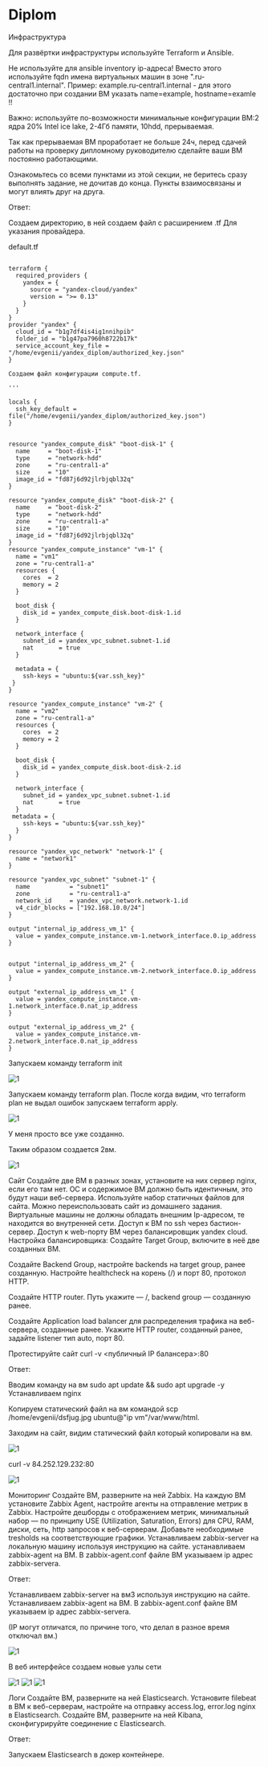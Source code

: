 # Diplom

Инфраструктура

Для развёртки инфраструктуры используйте Terraform и Ansible.

Не используйте для ansible inventory ip-адреса! Вместо этого используйте fqdn имена виртуальных машин в зоне ".ru-central1.internal". Пример: example.ru-central1.internal - для этого достаточно при создании ВМ указать name=example, hostname=examle !!

Важно: используйте по-возможности минимальные конфигурации ВМ:2 ядра 20% Intel ice lake, 2-4Гб памяти, 10hdd, прерываемая.

Так как прерываемая ВМ проработает не больше 24ч, перед сдачей работы на проверку дипломному руководителю сделайте ваши ВМ постоянно работающими.

Ознакомьтесь со всеми пунктами из этой секции, не беритесь сразу выполнять задание, не дочитав до конца. Пункты взаимосвязаны и могут влиять друг на друга.

Ответ:

Создаем директорию, в ней создаем файл с расширением .tf
Для указания провайдера.

default.tf

```

terraform {
  required_providers {
    yandex = {
      source = "yandex-cloud/yandex"
      version = ">= 0.13"
    }
  }
}
provider "yandex" {
  cloud_id = "b1g7df4is4ig1nnihpib"
  folder_id = "b1g47pa7960h8722b17k"
  service_account_key_file = "/home/evgenii/yandex_diplom/authorized_key.json"
}

```
```
Создаем файл конфигурации compute.tf.

'''

locals {
  ssh_key_default = file("/home/evgenii/yandex_diplom/authorized_key.json")
}


resource "yandex_compute_disk" "boot-disk-1" {
  name     = "boot-disk-1"
  type     = "network-hdd"
  zone     = "ru-central1-a"
  size     = "10"
  image_id = "fd87j6d92jlrbjqbl32q"
}

resource "yandex_compute_disk" "boot-disk-2" {
  name     = "boot-disk-2"
  type     = "network-hdd"
  zone     = "ru-central1-a"
  size     = "10"
  image_id = "fd87j6d92jlrbjqbl32q"
}
resource "yandex_compute_instance" "vm-1" {
  name = "vm1"
  zone = "ru-central1-a"
  resources {
    cores  = 2
    memory = 2
  }

  boot_disk {
    disk_id = yandex_compute_disk.boot-disk-1.id
  }

  network_interface {
    subnet_id = yandex_vpc_subnet.subnet-1.id
    nat       = true
  }

  metadata = {
    ssh-keys = "ubuntu:${var.ssh_key}"
 }
}

resource "yandex_compute_instance" "vm-2" {
  name = "vm2"
  zone = "ru-central1-a"
  resources {
    cores  = 2
    memory = 2
  }

  boot_disk {
    disk_id = yandex_compute_disk.boot-disk-2.id
  }

  network_interface {
    subnet_id = yandex_vpc_subnet.subnet-1.id
    nat       = true
  }
 metadata = {
    ssh-keys = "ubuntu:${var.ssh_key}"
  }
}

resource "yandex_vpc_network" "network-1" {
  name = "network1"
}

resource "yandex_vpc_subnet" "subnet-1" {
  name           = "subnet1"
  zone           = "ru-central1-a"
  network_id     = yandex_vpc_network.network-1.id
  v4_cidr_blocks = ["192.168.10.0/24"]
}

output "internal_ip_address_vm_1" {
  value = yandex_compute_instance.vm-1.network_interface.0.ip_address
}


output "internal_ip_address_vm_2" {
  value = yandex_compute_instance.vm-2.network_interface.0.ip_address
}

output "external_ip_address_vm_1" {
  value = yandex_compute_instance.vm-1.network_interface.0.nat_ip_address
}

output "external_ip_address_vm_2" {
  value = yandex_compute_instance.vm-2.network_interface.0.nat_ip_address
}
```

Запускаем команду terraform init

![1](https://github.com/Evgenii199130/Diplom/blob/main/scrin/%D0%A1%D0%BD%D0%B8%D0%BC%D0%BE%D0%BA%20%D1%8D%D0%BA%D1%80%D0%B0%D0%BD%D0%B0%20%D0%BE%D1%82%202024-10-27%2017-20-52.png)

Запускаем команду terraform plan.
После когда видим, что terraform plan не выдал ошибок запускаем terraform apply.

![1](https://github.com/Evgenii199130/Diplom/blob/main/scrin/%D0%A1%D0%BD%D0%B8%D0%BC%D0%BE%D0%BA%20%D1%8D%D0%BA%D1%80%D0%B0%D0%BD%D0%B0%20%D0%BE%D1%82%202024-10-27%2017-26-37.png)

У меня просто все уже созданно.

Таким образом создается 2вм.

![1](https://github.com/Evgenii199130/Diplom/blob/main/scrin/%D0%A1%D0%BD%D0%B8%D0%BC%D0%BE%D0%BA%20%D1%8D%D0%BA%D1%80%D0%B0%D0%BD%D0%B0%20%D0%BE%D1%82%202024-10-27%2017-29-02.png)

Сайт
Создайте две ВМ в разных зонах, установите на них сервер nginx, если его там нет. ОС и содержимое ВМ должно быть идентичным, это будут наши веб-сервера.
Используйте набор статичных файлов для сайта. Можно переиспользовать сайт из домашнего задания.
Виртуальные машины не должны обладать внешним Ip-адресом, те находится во внутренней сети. Доступ к ВМ по ssh через бастион-сервер. Доступ к web-порту ВМ через балансировщик yandex cloud.
Настройка балансировщика:
Создайте Target Group, включите в неё две созданных ВМ.


Создайте Backend Group, настройте backends на target group, ранее созданную. Настройте healthcheck на корень (/) и порт 80, протокол HTTP.


Создайте HTTP router. Путь укажите — /, backend group — созданную ранее.


Создайте Application load balancer для распределения трафика на веб-сервера, созданные ранее. Укажите HTTP router, созданный ранее, задайте listener тип auto, порт 80.


Протестируйте сайт curl -v <публичный IP балансера>:80

Ответ:

Вводим команду на вм sudo apt update && sudo apt upgrade -y
Устанавливаем nginx

Копируем статический файл на вм командой scp /home/evgenii/dsfjug.jpg ubuntu@"ip vm"/var/www/html.

Заходим на сайт, видим статический файл который копировали на вм.

![1](https://github.com/Evgenii199130/Diplom/blob/main/scrin/%D0%A1%D0%BD%D0%B8%D0%BC%D0%BE%D0%BA%20%D1%8D%D0%BA%D1%80%D0%B0%D0%BD%D0%B0%20%D0%BE%D1%82%202024-10-28%2021-21-59.png)

curl -v 84.252.129.232:80

![1](https://github.com/Evgenii199130/Diplom/blob/main/scrin/%D0%A1%D0%BD%D0%B8%D0%BC%D0%BE%D0%BA%20%D1%8D%D0%BA%D1%80%D0%B0%D0%BD%D0%B0%20%D0%BE%D1%82%202024-10-28%2021-27-27.png)

Мониторинг
Создайте ВМ, разверните на ней Zabbix. На каждую ВМ установите Zabbix Agent, настройте агенты на отправление метрик в Zabbix.
Настройте дешборды с отображением метрик, минимальный набор — по принципу USE (Utilization, Saturation, Errors) для CPU, RAM, диски, сеть, http запросов к веб-серверам. Добавьте необходимые tresholds на соответствующие графики.
Устанавливаем zabbix-server на локальную машину используя инструкцию на сайте.
устанавливаем zabbix-agent на ВМ.
В zabbix-agent.conf файле ВМ указываем ip адрес zabbix-servera.

Ответ:

Устанавливаем zabbix-server на вм3 используя инструкцию на сайте.
Устанавливаем zabbix-agent на ВМ.
В zabbix-agent.conf файле ВМ указываем ip адрес zabbix-servera.

(IP могут отличатся, по причине того, что делал в разное время отключал вм.)

![1](https://github.com/Evgenii199130/Diplom/blob/main/scrin/%D0%A1%D0%BD%D0%B8%D0%BC%D0%BE%D0%BA%20%D1%8D%D0%BA%D1%80%D0%B0%D0%BD%D0%B0%20%D0%BE%D1%82%202024-10-27%2017-33-55.png)

В веб интерфейсе создаем новые узлы сети

![1](https://github.com/Evgenii199130/Diplom/blob/main/scrin/%D0%A1%D0%BD%D0%B8%D0%BC%D0%BE%D0%BA%20%D1%8D%D0%BA%D1%80%D0%B0%D0%BD%D0%B0%20%D0%BE%D1%82%202024-10-27%2017-35-53.png)
![1](https://github.com/Evgenii199130/Diplom/blob/main/scrin/%D0%A1%D0%BD%D0%B8%D0%BC%D0%BE%D0%BA%20%D1%8D%D0%BA%D1%80%D0%B0%D0%BD%D0%B0%20%D0%BE%D1%82%202024-10-27%2017-36-13.png)
![1](https://github.com/Evgenii199130/Diplom/blob/main/scrin/%D0%A1%D0%BD%D0%B8%D0%BC%D0%BE%D0%BA%20%D1%8D%D0%BA%D1%80%D0%B0%D0%BD%D0%B0%20%D0%BE%D1%82%202024-10-27%2017-37-06.png)

Логи
Cоздайте ВМ, разверните на ней Elasticsearch. Установите filebeat в ВМ к веб-серверам, настройте на отправку access.log, error.log nginx в Elasticsearch.
Создайте ВМ, разверните на ней Kibana, сконфигурируйте соединение с Elasticsearch.

Ответ:

Запускаем Elasticsearch в докер контейнере.





